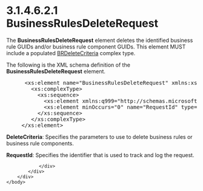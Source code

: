 <html dir="LTR" xmlns:mshelp="http://msdn.microsoft.com/mshelp" xmlns:ddue="http://ddue.schemas.microsoft.com/authoring/2003/5" xmlns:xlink="http://www.w3.org/1999/xlink" xmlns:tool="http://www.microsoft.com/tooltip">
    <head>
        <meta http-equiv="Content-Type" content="text/html; CHARSET=utf-8"></meta>
        <meta name="save" content="history"></meta>
        <title>3.1.4.6.2.1 BusinessRulesDeleteRequest</title>
        <xml>
            <mshelp:toctitle title="3.1.4.6.2.1 BusinessRulesDeleteRequest"></mshelp:toctitle>
            <mshelp:rltitle title="[MS-SSMDSWS-15]: BusinessRulesDeleteRequest"></mshelp:rltitle>
            <mshelp:keyword index="A" term="a5382fa1-feb1-4dba-840e-eb23d002e310"></mshelp:keyword>
            <mshelp:attr name="DCSext.ContentType" value="open specification"></mshelp:attr>
            <mshelp:attr name="AssetID" value="a5382fa1-feb1-4dba-840e-eb23d002e310"></mshelp:attr>
            <mshelp:attr name="TopicType" value="kbRef"></mshelp:attr>
            <mshelp:attr name="DCSext.Title" value="[MS-SSMDSWS-15]: BusinessRulesDeleteRequest" />
        </xml>
    </head>
    <body>
        <div id="header">
            <h1 class="heading">3.1.4.6.2.1 BusinessRulesDeleteRequest</h1>
        </div>
        <div id="mainSection">
            <div id="mainBody">
                <div id="allHistory" class="saveHistory"></div>
                <div id="sectionSection0" class="section" name="collapseableSection">
                    

<p>The <b>BusinessRulesDeleteRequest</b> element deletes the
identified business rule GUIDs and/or business rule component GUIDs. This
element MUST include a populated <a href="f2d85bd7-5761-4fd6-9884-11ce064abfb5.html">BRDeleteCriteria</a><span><span> complex type.</span></span></p>

<p>The following is the XML schema definition of the <b>BusinessRulesDeleteRequest</b>
element.</p>

<dl>
<dd>
<div><pre> &lt;xs:element name=&quot;BusinessRulesDeleteRequest&quot; xmlns:xs=&quot;http://www.w3.org/2001/XMLSchema&quot;&gt;
   &lt;xs:complexType&gt;
     &lt;xs:sequence&gt;
       &lt;xs:element xmlns:q999=&quot;http://schemas.microsoft.com/sqlserver/masterdataservices/2009/09&quot; minOccurs=&quot;0&quot; name=&quot;DeleteCriteria&quot; nillable=&quot;true&quot; type=&quot;q999:BRDeleteCriteria&quot; /&gt;
       &lt;xs:element minOccurs=&quot;0&quot; name=&quot;RequestId&quot; type=&quot;ser:guid&quot; /&gt;
     &lt;/xs:sequence&gt;
   &lt;/xs:complexType&gt;
&lt;/xs:element&gt;
</pre></div>
</dd></dl>

<p><b>DeleteCriteria</b>: Specifies the parameters to
use to delete business rules or business rule components.</p>

<p><b>RequestId</b>: Specifies the identifier that is
used to track and log the request.</p>


                </div>
            </div>
        </div>
    </body>
</html>
